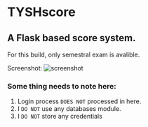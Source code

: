 TYSHscore
===

## A Flask based score system.
For this build, only semestral exam is avalible.

Screenshot:
![screenshot](https://i.imgur.com/VjoMHLv.png)

### Some thing needs to note here:

1. Login process `DOES NOT` processed in here.
2. I `DO NOT` use any databases module.
3. I `DO NOT` store any credentials


